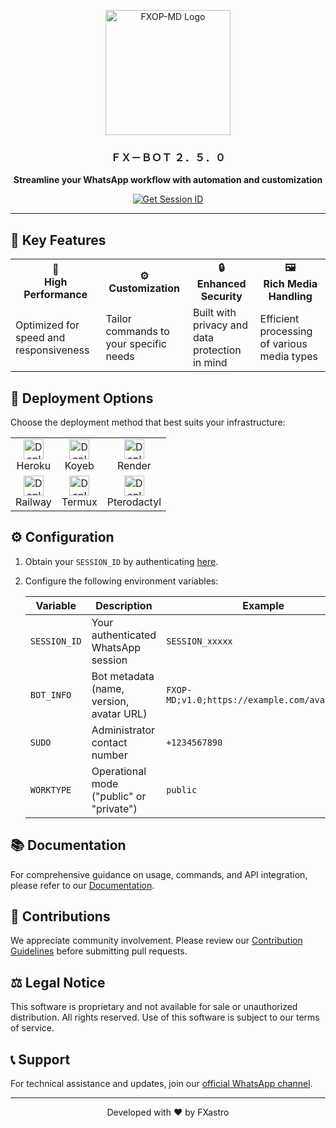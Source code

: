 <p align="center">
  <img src="https://github.com/user-attachments/assets/1952f21e-2152-4097-b8c2-9d06bed8aa8c" alt="FXOP-MD Logo" width="200"/>
</p>

<h3 align="center">ＦＸ－ＢＯＴ ２．５．０</h3>

<p align="center">
  <strong>Streamline your WhatsApp workflow with automation and customization</strong>
</p>

<p align="center">
  <a href="https://fx-session-966bdc8172d5.herokuapp.com/code">
    <img src="https://img.shields.io/badge/Get%20Session%20ID-000?style=for-the-badge&logo=server&logoColor=white" alt="Get Session ID"/>
  </a>
</p>

---

## 🌟 Key Features

<table>
  <tr>
    <td align="center"><b>🚀<br>High Performance</b></td>
    <td align="center"><b>⚙️<br>Customization</b></td>
    <td align="center"><b>🔒<br>Enhanced Security</b></td>
    <td align="center"><b>🖼️<br>Rich Media Handling</b></td>
  </tr>
  <tr>
    <td>Optimized for speed and responsiveness</td>
    <td>Tailor commands to your specific needs</td>
    <td>Built with privacy and data protection in mind</td>
    <td>Efficient processing of various media types</td>
  </tr>
</table>

## 🚀 Deployment Options

Choose the deployment method that best suits your infrastructure:

<table>
  <tr>
    <td align="center">
      <a href="https://www.heroku.com/deploy?template=https://github.com/FXastro/fxop-md">
        <img src="https://www.herokucdn.com/deploy/button.svg" alt="Deploy to Heroku" height="32">
      </a>
      <br>Heroku
    </td>
    <td align="center">
      <a href="https://app.koyeb.com/services/deploy?type=docker&image=docker.io/fxastro/fxop-md&name=fxop-md-demo&env[SESSION_ID]=Session~&env[BOT_INFO]=ᴀsᴛʀᴏ;ғxᴏᴘ-ᴍᴅ&env[SUDO]=2348039607375&env[ANTILINK]=true&env[PORT]=8000&service_type=worker">
        <img src="https://www.koyeb.com/static/images/deploy/button.svg" alt="Deploy to Koyeb" height="32">
      </a>
      <br>Koyeb
    </td>
    <td align="center">
      <a href="https://render.com/deploy?repo=https://github.com/FXastro/fxop-md&env=SESSION_ID,BOT_INFO">
        <img src="https://render.com/images/deploy-to-render-button.svg" alt="Deploy to Render" height="32">
      </a>
      <br>Render
    </td>
  </tr>
  <tr>
    <td align="center">
      <a href="https://railway.app/new/template?template=https://github.com/FXastro/fxop-md&envs=SESSION_ID,BOT_INFO">
        <img src="https://railway.app/button.svg" alt="Deploy on Railway" height="32">
      </a>
      <br>Railway
    </td>
    <td align="center">
      <a href="https://github.com/FXastro/fxop-md/blob/master/media/termux.md">
        <img src="https://img.shields.io/badge/Deploy%20on-Termux-1bb91f.svg?style=for-the-badge" alt="Deploy on Termux" height="32">
      </a>
      <br>Termux
    </td>
    <td align="center">
      <a href="https://cpanel.net/">
        <img src="https://img.shields.io/badge/Deploy%20on-Pterodactyl-7289da.svg?style=for-the-badge" alt="Deploy on Pterodactyl" height="32">
      </a>
      <br>Pterodactyl
    </td>
  </tr>
</table>

## ⚙️ Configuration

1. Obtain your `SESSION_ID` by authenticating [here](https://fx-session-966bdc8172d5.herokuapp.com/code).
2. Configure the following environment variables:

   | Variable | Description | Example |
   |----------|-------------|---------|
   | `SESSION_ID` | Your authenticated WhatsApp session | `SESSION_xxxxx` |
   | `BOT_INFO` | Bot metadata (name, version, avatar URL) | `FXOP-MD;v1.0;https://example.com/avatar.jpg` |
   | `SUDO` | Administrator contact number | `+1234567890` |
   | `WORKTYPE` | Operational mode ("public" or "private") | `public` |

## 📚 Documentation

For comprehensive guidance on usage, commands, and API integration, please refer to our [Documentation](https://github.com/FXastro/fxop-md/wiki).

## 🤝 Contributions

We appreciate community involvement. Please review our [Contribution Guidelines](CONTRIBUTING.md) before submitting pull requests.

## ⚖️ Legal Notice

This software is proprietary and not available for sale or unauthorized distribution. All rights reserved. Use of this software is subject to our terms of service.

## 📞 Support

For technical assistance and updates, join our [official WhatsApp channel](https://whatsapp.com/channel/0029VambPbJ2f3ERs37HvM2J).

---

<p align="center">Developed with ❤️ by FXastro</p>
